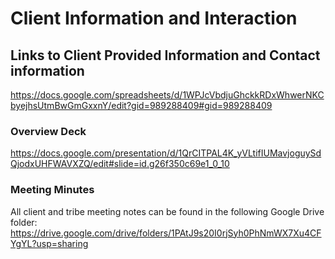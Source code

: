# Client Information and Interaction

## Links to Client Provided Information and Contact information
https://docs.google.com/spreadsheets/d/1WPJcVbdjuGhckkRDxWhwerNKCbyejhsUtmBwGmGxxnY/edit?gid=989288409#gid=989288409

### Overview Deck
https://docs.google.com/presentation/d/1QrCITPAL4K_yVLtifIUMavjoguySdQjodxUHFWAVXZQ/edit#slide=id.g26f350c69e1_0_10

### Meeting Minutes
All client and tribe meeting notes can be found in the following Google Drive folder:
https://drive.google.com/drive/folders/1PAtJ9s20I0rjSyh0PhNmWX7Xu4CFYgYL?usp=sharing 


